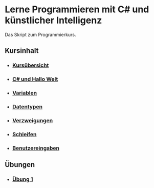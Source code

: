 # Lerne Programmieren mit C# und künstlicher Intelligenz

Das Skript zum Programmierkurs.

## Kursinhalt

- ### [Kursübersicht](Kapitel/Kursübersicht.md)
- ### [C# und Hallo Welt](Kapitel/CSharpUndHalloWelt.md)
- ### [Variablen](Kapitel/Variablen.md)
- ### [Datentypen](Kapitel/Datentypen.md)
- ### [Verzweigungen](Kapitel/Verzweigungen.md)
- ### [Schleifen](Kapitel/Schleifen.md)
- ### [Benutzereingaben](Kapitel/Benutzereingaben.md)

## Übungen

- ### [Übung 1](Übungen/Übung1.md)



